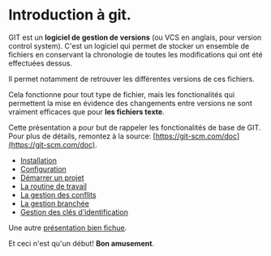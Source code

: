 
# Introduction à git.

GIT est un **logiciel de gestion de versions** (ou VCS en anglais, pour version control system).
C'est un logiciel qui permet de stocker un ensemble de fichiers en conservant 
la chronologie de toutes les modifications qui ont été effectuées dessus. 

Il permet notamment de retrouver les différentes versions de ces fichiers.

Cela fonctionne pour tout type de fichier, mais les fonctionalités qui 
permettent la mise en évidence des changements entre versions ne sont 
vraiment efficaces que pour **les fichiers texte**.



Cette présentation a pour but de rappeler les fonctionalités de base de GIT.
Pour plus de détails, remontez à la source: [https://git-scm.com/doc](https://git-scm.com/doc).

  * [Installation](installation.md)
  * [Configuration](configuration.md)
  * [Démarrer un projet](start_projet.md)
  * [La routine de travail](routine.md)
  * [La gestion des conflits](conflits.md)
  * [La gestion branchée](branches.md)
  * [Gestion des clés d'identification](sshkeys.md)

Une autre <a href="http://rogerdudler.github.io/git-guide/index.fr.html" target="_blank">présentation bien fichue</a>.

Et ceci n'est qu'un début! **Bon amusement**.